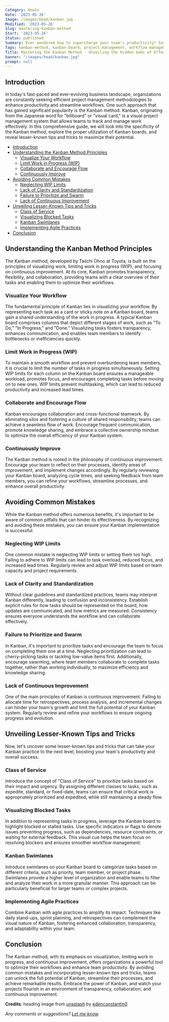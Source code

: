 ```yaml
---
Category: Howto
Date: '2023-05-26'
Image: /images/head/kanban.jpg
Modified: '2023-05-26'
Slug: mastering-kanban-method
Start: '2023-05-26'
Status: published
Summary: Ever wondered how to supercharge your team's productivity? Say hello to Kanban, the dynamic method that brings clarity and efficiency to your projects.
Tags: kanban-method, kanban-board, project-management, workflow-management, productivity, visual-management, work-in-progress, collaboration, continuous-improvement, task-management, agile-methodology, prioritization, team-efficiency, transparency, WIP-limits, cross-functional-teamwork, cycle-times, retrospectives, swarming, class-of-service, blocked-tasks, swimlanes, agile-practices
Title: Mastering the Kanban Method - Unveiling the Hidden Gems of Effective Kanban Board Usage
banner: "/images/head/kanban.jpg"
prompt: null
---
```



## Introduction

In today's fast-paced and ever-evolving business landscape, organizations are constantly seeking efficient project management methodologies to enhance productivity and streamline workflows. One such approach that has gained significant popularity is the Kanban method. Kanban, originating from the Japanese word for "billboard" or "visual card," is a visual project management system that allows teams to track and manage work effectively. In this comprehensive guide, we will look into the specificity of the Kanban method, explore the proper utilization of Kanban boards, and reveal lesser-known tips and tricks to maximize their potential.

<!-- MarkdownTOC levels="2,3" autolink="true" autoanchor="true" -->

- [Introduction](#introduction)
- [Understanding the Kanban Method Principles](#understanding-the-kanban-method-principles)
 	- [Visualize Your Workflow](#visualize-your-workflow)
 	- [Limit Work in Progress (WIP)](#limit-work-in-progress-wip)
 	- [Collaborate and Encourage Flow](#collaborate-and-encourage-flow)
 	- [Continuously Improve](#continuously-improve)
- [Avoiding Common Mistakes](#avoiding-common-mistakes)
 	- [Neglecting WIP Limits](#neglecting-wip-limits)
 	- [Lack of Clarity and Standardization](#lack-of-clarity-and-standardization)
 	- [Failure to Prioritize and Swarm](#failure-to-prioritize-and-swarm)
 	- [Lack of Continuous Improvement](#lack-of-continuous-improvement)
- [Unveiling Lesser-Known Tips and Tricks](#unveiling-lesser-known-tips-and-tricks)
 	- [Class of Service](#class-of-service)
 	- [Visualizing Blocked Tasks](#visualizing-blocked-tasks)
 	- [Kanban Swimlanes](#kanban-swimlanes)
 	- [Implementing Agile Practices](#implementing-agile-practices)
- [Conclusion](#conclusion)

<!-- /MarkdownTOC -->

<a id="understanding-the-kanban-method-principles"></a>

## Understanding the Kanban Method Principles

The Kanban method, developed by Taiichi Ohno at Toyota, is built on the principles of visualizing work, limiting work in progress (WIP), and focusing on continuous improvement. At its core, Kanban promotes transparency, flexibility, and collaboration, providing teams with a clear overview of their tasks and enabling them to optimize their workflows.

<a id="visualize-your-workflow"></a>

### Visualize Your Workflow

The fundamental principle of Kanban lies in visualizing your workflow. By representing each task as a card or sticky note on a Kanban board, teams gain a shared understanding of the work in progress. A typical Kanban board comprises columns that depict different stages of work, such as "To Do," "In Progress," and "Done." Visualizing tasks fosters transparency, enhances communication, and enables team members to identify bottlenecks or inefficiencies quickly.

<a id="limit-work-in-progress-wip"></a>

### Limit Work in Progress (WIP)

To maintain a smooth workflow and prevent overburdening team members, it is crucial to limit the number of tasks in progress simultaneously. Setting WIP limits for each column on the Kanban board ensures a manageable workload, promotes focus, and encourages completing tasks before moving on to new ones. WIP limits prevent multitasking, which can lead to reduced productivity and increased lead times.

<a id="collaborate-and-encourage-flow"></a>

### Collaborate and Encourage Flow

Kanban encourages collaboration and cross-functional teamwork. By eliminating silos and fostering a culture of shared responsibility, teams can achieve a seamless flow of work. Encourage frequent communication, promote knowledge sharing, and embrace a collective ownership mindset to optimize the overall efficiency of your Kanban system.

<a id="continuously-improve"></a>

### Continuously Improve

The Kanban method is rooted in the philosophy of continuous improvement. Encourage your team to reflect on their processes, identify areas of improvement, and implement changes accordingly. By regularly reviewing your Kanban board, analyzing cycle times, and seeking feedback from team members, you can refine your workflows, streamline processes, and enhance overall productivity.

<a id="avoiding-common-mistakes"></a>

## Avoiding Common Mistakes

While the Kanban method offers numerous benefits, it's important to be aware of common pitfalls that can hinder its effectiveness. By recognizing and avoiding these mistakes, you can ensure your Kanban implementation is successful.

<a id="neglecting-wip-limits"></a>

### Neglecting WIP Limits

One common mistake is neglecting WIP limits or setting them too high. Failing to adhere to WIP limits can lead to task overload, reduced focus, and increased lead times. Regularly review and adjust WIP limits based on team capacity and project requirements.

<a id="lack-of-clarity-and-standardization"></a>

### Lack of Clarity and Standardization

Without clear guidelines and standardized practices, teams may interpret Kanban differently, leading to confusion and inconsistency. Establish explicit rules for how tasks should be represented on the board, how updates are communicated, and how metrics are measured. Consistency ensures everyone understands the workflow and can collaborate effectively.

<a id="failure-to-prioritize-and-swarm"></a>

### Failure to Prioritize and Swarm

In Kanban, it's important to prioritize tasks and encourage the team to focus on completing them one at a time. Neglecting prioritization can lead to cherry-picking tasks or tackling low-value items first. Additionally, encourage swarming, where team members collaborate to complete tasks together, rather than working individually, to maximize efficiency and knowledge sharing.

<a id="lack-of-continuous-improvement"></a>

### Lack of Continuous Improvement

One of the main principles of Kanban is continuous improvement. Failing to allocate time for retrospectives, process analysis, and incremental changes can hinder your team's growth and limit the full potential of your Kanban system. Regularly review and refine your workflows to ensure ongoing progress and evolution.

<a id="unveiling-lesser-known-tips-and-tricks"></a>

## Unveiling Lesser-Known Tips and Tricks

Now, let's uncover some lesser-known tips and tricks that can take your Kanban practice to the next level, boosting your team's productivity and overall success.

<a id="class-of-service"></a>

### Class of Service

Introduce the concept of "Class of Service" to prioritize tasks based on their impact and urgency. By assigning different classes to tasks, such as expedite, standard, or fixed-date, teams can ensure that critical work is appropriately prioritized and expedited, while still maintaining a steady flow.

<a id="visualizing-blocked-tasks"></a>

### Visualizing Blocked Tasks

In addition to representing tasks in progress, leverage the Kanban board to highlight blocked or stalled tasks. Use specific indicators or flags to denote issues preventing progress, such as dependencies, resource constraints, or waiting for external feedback. This visual cue helps the team focus on resolving blockers and ensures smoother workflow management.

<a id="kanban-swimlanes"></a>

### Kanban Swimlanes

Introduce swimlanes on your Kanban board to categorize tasks based on different criteria, such as priority, team member, or project phase. Swimlanes provide a higher level of organization and enable teams to filter and analyze their work in a more granular manner. This approach can be particularly beneficial for larger teams or complex projects.

<a id="implementing-agile-practices"></a>

### Implementing Agile Practices

Combine Kanban with agile practices to amplify its impact. Techniques like daily stand-ups, sprint planning, and retrospectives can complement the visual nature of Kanban, fostering enhanced collaboration, transparency, and adaptability within your team.

<a id="conclusion"></a>

## Conclusion

The Kanban method, with its emphasis on visualization, limiting work in progress, and continuous improvement, offers organizations a powerful tool to optimize their workflows and enhance team productivity. By avoiding common mistakes and incorporating lesser-known tips and tricks, teams can unlock the full potential of Kanban, streamline their processes, and achieve remarkable results. Embrace the power of Kanban, and watch your projects flourish in an environment of transparency, collaboration, and continuous improvement.

**Credits**: heading image from [unsplash](https://unsplash.com/photos/OXmym9cuaEY) by [edenconstantin0](https://unsplash.com/@edenconstantin0)

*Any comments or suggestions? [Let me know](mailto:ksafjan@gmail.com?subject=Blog+post).*
